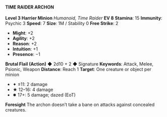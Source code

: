 #### TIME RAIDER ARCHON

**Level 3 Harrier Minion**
*Humanoid, Time Raider* 
**EV 8**
**Stamina**: 15
**Immunity**: Psychic 3
**Speed**: 7
**Size**: 1M / Stability 0
**Free Strike**: 2

- **Might**: +2
- **Agility**: +2
- **Reason**: +2
- **Intuition**: +1
- **Presence**: −1

**Brutal Flail (Action)** ◆ 2d10 + 2 ◆ Signature
**Keywords**: Attack, Melee, Psionic, Weapon
**Distance**: Reach 1
**Target**: One creature or object per minion

- ✦ ≤11: 2 damage
- ★ 12–16: 4 damage
- ✸ 17+: 5 damage; dazed (EoT)

**Foresight**
The archon doesn’t take a bane on attacks against concealed creatures.
